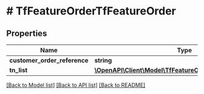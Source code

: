 # # TfFeatureOrderTfFeatureOrder

## Properties

Name | Type | Description | Notes
------------ | ------------- | ------------- | -------------
**customer_order_reference** | **string** |  | [optional]
**tn_list** | [**\OpenAPI\Client\Model\TfFeatureOrderTfFeatureOrderTnList**](TfFeatureOrderTfFeatureOrderTnList.md) |  | [optional]

[[Back to Model list]](../../README.md#models) [[Back to API list]](../../README.md#endpoints) [[Back to README]](../../README.md)
